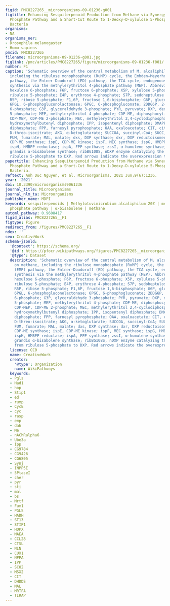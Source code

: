 ```yaml
---
figid: PMC8227265__microorganisms-09-01236-g001
figtitle: Enhancing Sesquiterpenoid Production from Methane via Synergy of the Methylerythritol
  Phosphate Pathway and a Short-Cut Route to 1-Deoxy-D-xylulose 5-Phosphate in Methanotrophic
  Bacteria
organisms:
- NA
organisms_ner:
- Drosophila melanogaster
- Homo sapiens
pmcid: PMC8227265
filename: microorganisms-09-01236-g001.jpg
figlink: /pmc/articles/PMC8227265/figure/microorganisms-09-01236-f001/
number: F1
caption: 'Schematic overview of the central metabolism of M. alcaliphilum 20Z on methane,
  including the ribulose monophosphate (RuMP) cycle, the Embden–Meyerhof–Parnas (EMP)
  pathway, the Entner–Doudoroff (ED) pathway, the TCA cycle, endogenous isoprenoid
  synthesis via the methylerythritol 4-phosphate pathway (MEP). Abbreviations: H6P,
  hexulose 6-phosphate; F6P, fructose 6-phosphate; X5P, xylulose 5-phosphate; Ru5P,
  ribulose 5-phosphate; E4P, erythrose 4-phosphate; S7P, sedoheptulose 7-phosphate;
  R5P, ribose 5-phosphate; F1,6P, fructose 1,6-bisphosphate; G6P, glucose 6-phosphate;
  6PGL, 6-phosphogluconolactonase; 6PGC, 6-phosphogluconate; 2DDG6P, 2-dehydro-3-deoxy-D-gluconate
  6-phosphate; G3P, glyceraldehyde 3-phosphate; PYR, pyruvate; DXP, deoxyxylulose
  5-phosphate; MEP, methylerythritol 4-phosphate; CDP-ME, diphosphocytidylyl methylerythritol;
  CDP-MEP, CDP-ME 2-phosphate; MEC, methylerythritol 2,4-cyclodiphosphate; HMBPP,
  hydroxymethylbutenyl diphosphate; IPP, isopentenyl diphosphate; DMAPP, dimethylallyl
  diphosphate; FPP, farnesyl pyrophosphate; OAA, oxaloacetate; CIT, citrate; DTICIT,
  D-threo-isocitrate; AKG, α-ketoglutarate; SUCCOA, succinyl-CoA; SUCC, succinate;
  FUM, fumarate; MAL, malate; dxs, DXP synthase; dxr, DXP reductoisomerase; ispD,
  CDP-ME synthase; ispE, CDP-ME kinase; ispF, MEC synthase; ispG, HMBPP synthase;
  ispH, HMBPP reductase; ispA, FPP synthase; zssI, α-humulene synthase; AgBs, Abies
  grandis α-bisabolene synthase; ribBG108S, nDXP enzyme catalyzing the reaction from
  ribulose 5-phosphate to DXP. Red arrows indicate the overexpression targets.'
papertitle: Enhancing Sesquiterpenoid Production from Methane via Synergy of the Methylerythritol
  Phosphate Pathway and a Short-Cut Route to 1-Deoxy-D-xylulose 5-Phosphate in Methanotrophic
  Bacteria.
reftext: Anh Duc Nguyen, et al. Microorganisms. 2021 Jun;9(6):1236.
year: '2021'
doi: 10.3390/microorganisms9061236
journal_title: Microorganisms
journal_nlm_ta: Microorganisms
publisher_name: MDPI
keywords: sesquiterpenoids | Methylotuvimicrobium alcaliphilum 20Z | methylerythritol
  phosphate pathway | α-bisabolene | methane
automl_pathway: 0.9608417
figid_alias: PMC8227265__F1
figtype: Figure
redirect_from: /figures/PMC8227265__F1
ndex: ''
seo: CreativeWork
schema-jsonld:
  '@context': https://schema.org/
  '@id': https://pfocr.wikipathways.org/figures/PMC8227265__microorganisms-09-01236-g001.html
  '@type': Dataset
  description: 'Schematic overview of the central metabolism of M. alcaliphilum 20Z
    on methane, including the ribulose monophosphate (RuMP) cycle, the Embden–Meyerhof–Parnas
    (EMP) pathway, the Entner–Doudoroff (ED) pathway, the TCA cycle, endogenous isoprenoid
    synthesis via the methylerythritol 4-phosphate pathway (MEP). Abbreviations: H6P,
    hexulose 6-phosphate; F6P, fructose 6-phosphate; X5P, xylulose 5-phosphate; Ru5P,
    ribulose 5-phosphate; E4P, erythrose 4-phosphate; S7P, sedoheptulose 7-phosphate;
    R5P, ribose 5-phosphate; F1,6P, fructose 1,6-bisphosphate; G6P, glucose 6-phosphate;
    6PGL, 6-phosphogluconolactonase; 6PGC, 6-phosphogluconate; 2DDG6P, 2-dehydro-3-deoxy-D-gluconate
    6-phosphate; G3P, glyceraldehyde 3-phosphate; PYR, pyruvate; DXP, deoxyxylulose
    5-phosphate; MEP, methylerythritol 4-phosphate; CDP-ME, diphosphocytidylyl methylerythritol;
    CDP-MEP, CDP-ME 2-phosphate; MEC, methylerythritol 2,4-cyclodiphosphate; HMBPP,
    hydroxymethylbutenyl diphosphate; IPP, isopentenyl diphosphate; DMAPP, dimethylallyl
    diphosphate; FPP, farnesyl pyrophosphate; OAA, oxaloacetate; CIT, citrate; DTICIT,
    D-threo-isocitrate; AKG, α-ketoglutarate; SUCCOA, succinyl-CoA; SUCC, succinate;
    FUM, fumarate; MAL, malate; dxs, DXP synthase; dxr, DXP reductoisomerase; ispD,
    CDP-ME synthase; ispE, CDP-ME kinase; ispF, MEC synthase; ispG, HMBPP synthase;
    ispH, HMBPP reductase; ispA, FPP synthase; zssI, α-humulene synthase; AgBs, Abies
    grandis α-bisabolene synthase; ribBG108S, nDXP enzyme catalyzing the reaction
    from ribulose 5-phosphate to DXP. Red arrows indicate the overexpression targets.'
  license: CC0
  name: CreativeWork
  creator:
    '@type': Organization
    name: WikiPathways
  keywords:
  - Pgls
  - Had1
  - hop
  - Stip1
  - ed
  - rump
  - CycE
  - cyc
  - rasp
  - emp
  - dah
  - Me
  - nAChRalpha6
  - Ube3a
  - Ipp
  - CG9784
  - CG9426
  - CG6805
  - Synj
  - INPP5E
  - 5PtaseI
  - cher
  - pyr
  - sti
  - mal
  - bs
  - Mrtf
  - Fum1
  - PGLS
  - HADH
  - ST13
  - STIP1
  - HOPX
  - MAEA
  - CCL28
  - CTSL
  - NLN
  - CUX1
  - NPPA
  - IPP
  - SCO2
  - MSX2
  - CIT
  - DHDDS
  - MAL
  - MRTFA
  - TIRAP
---
```

